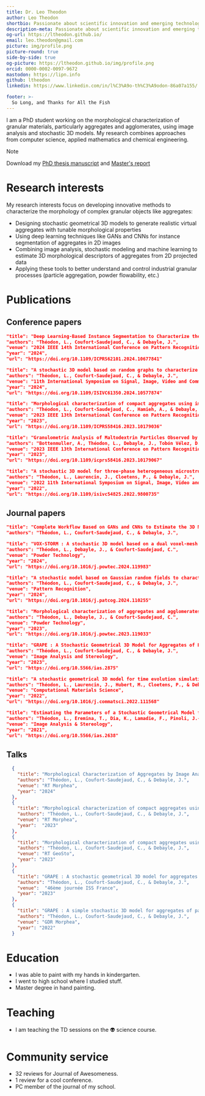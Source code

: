 ```yaml
---
title: Dr. Leo Theodon
author: Leo Theodon
shortbio: Passionate about scientific innovation and emerging technologies, I combine multidisciplinary skills in engineering, image processing, and Machine Learning to develop original solutions aimed at performance and technical excellence.
description-meta: Passionate about scientific innovation and emerging technologies, I combine multidisciplinary skills in engineering, image processing, and Machine Learning to develop original solutions aimed at performance and technical excellence.
og-url: https://ltheodon.github.io/ 
email: leo.theodon@gmail.com
picture: img/profile.png
picture-round: true
side-by-side: true
og-picture: https://ltheodon.github.io/img/profile.png
orcid: 0000-0002-0097-9672
mastodon: https://lipn.info
github: ltheodon
linkedin: https://www.linkedin.com/in/l%C3%A9o-th%C3%A9odon-86a07a155/

footer: >-
  So Long, and Thanks for All the Fish
---
```


I am a PhD student working on the morphological characterization of granular materials, particularly aggregates and agglomerates, using image analysis and stochastic 3D models. My research combines approaches from computer science, applied mathematics and chemical engineering.


> [!NOTE] 
> Download my [PhD thesis manuscript](files/theodon-leo-diff.pdf) and [Master's report](files/THEODON_rapport_stage.pdf)

# Research interests

My research interests focus on developing innovative methods to characterize the morphology of complex granular objects like aggregates:

- Designing stochastic geometrical 3D models to generate realistic virtual aggregates with tunable morphological properties
- Using deep learning techniques like GANs and CNNs for instance segmentation of aggregates in 2D images
- Combining image analysis, stochastic modeling and machine learning to estimate 3D morphological descriptors of aggregates from 2D projected data
- Applying these tools to better understand and control industrial granular processes (particle aggregation, powder flowability, etc.)


# Publications

## Conference papers

``` json {.paper}
"title": "Deep Learning-Based Instance Segmentation to Characterize the Morphology of Compact Aggregates through Image Analysis",
"authors": "Théodon, L., Coufort-Saudejaud, C., & Debayle, J.",
"venue": "2024 IEEE 14th International Conference on Pattern Recognition Systems (ICPRS)",
"year": "2024",
"url": "https://doi.org/10.1109/ICPRS62101.2024.10677841"
```
``` json {.paper}
"title": "A stochastic 3D model based on random graphs to characterize the morphology of compact aggregates using image analysis",
"authors": "Théodon, L., Coufort-Saudejaud, C., & Debayle, J.",
"venue": "11th International Symposium on Signal, Image, Video and Communications (ISIVC)",
"year": "2024",
"url": "https://doi.org/10.1109/ISIVC61350.2024.10577874"
```
``` json {.paper}
"title": "Morphological characterization of compact aggregates using image analysis and a geometrical stochastic 3D model",
"authors": "Théodon, L., Coufort-Saudejaud, C., Hamieh, A., & Debayle, J.",
"venue": "2023 IEEE 13th International Conference on Pattern Recognition Systems (ICPRS)",
"year": "2023",
"url": "https://doi.org/10.1109/ICPRS58416.2023.10179036"
```
``` json {.paper}
"title": "Granulometric Analysis of Maltodextrin Particles Observed by Scanning Electron Microscopy",
"authors": "Bottenmuller, A., Théodon, L., Debayle, J., Tobón Vélez, D., Tourbin, M., Frances, C., & Gavet, Y.",
"venue": "2023 IEEE 13th International Conference on Pattern Recognition Systems (ICPRS)",
"year": "2023",
"url": "https://doi.org/10.1109/icprs58416.2023.10179067"
```
``` json {.paper}
"title": "A stochastic 3D model for three-phase heterogeneous microstructures in SOFC-electrodes",
"authors": "Théodon, L., Laurencin, J., Cloetens, P., & Debayle, J.",
"venue": "2022 11th International Symposium on Signal, Image, Video and Communications (ISIVC)",
"year": "2022", 
"url": "https://doi.org/10.1109/isivc54825.2022.9800735"
```


## Journal papers

``` json {.paper}
"title": "Complete Workflow Based on GANs and CNNs to Estimate the 3D Morphological Characteristics of Latex Aggregates from 2D Images",
"authors": "Théodon, L., Coufort-Saudejaud, C., & Debayle, J.",
```
``` json {.paper}
"title": "VOX-STORM : A stochastic 3D model based on a dual voxel-mesh architecture for the morphological characterization of aggregates",
"authors": "Théodon, L., Debayle, J., & Coufort-Saudejaud, C.", 
"venue": "Powder Technology",
"year": "2024",
"url": "https://doi.org/10.1016/j.powtec.2024.119983"
```
``` json {.paper}
"title": "A stochastic model based on Gaussian random fields to characterize the morphology of granular objects",
"authors": "Théodon, L., Coufort-Saudejaud, C., & Debayle, J.",
"venue": "Pattern Recognition",
"year": "2024",
"url": "https://doi.org/10.1016/j.patcog.2024.110255"
```
``` json {.paper}
"title": "Morphological characterization of aggregates and agglomerates by image analysis : A systematic literature review",
"authors": "Théodon, L., Debayle, J., & Coufort-Saudejaud, C.", 
"venue": "Powder Technology",
"year": "2023",
"url": "https://doi.org/10.1016/j.powtec.2023.119033"
```
``` json {.paper}
"title": "GRAPE : A Stochastic Geometrical 3D Model for Aggregates of Particles With Tunable 2D Morphological Projected Properties",
"authors": "Théodon, L., Coufort-Saudejaud, C., & Debayle, J.",
"venue": "Image Analysis and Stereology", 
"year": "2023",
"url": "https://doi.org/10.5566/ias.2875"
```
``` json {.paper}
"title": "A stochastic geometrical 3D model for time evolution simulation of microstructures in SOC-electrodes",
"authors": "Théodon, L., Laurencin, J., Hubert, M., Cloetens, P., & Debayle, J.",
"venue": "Computational Materials Science",
"year": "2022",
"url": "https://doi.org/10.1016/j.commatsci.2022.111568"
```
``` json {.paper}
"title": "Estimating the Parameters of a Stochastic Geometrical Model for Multiphase Flow Images Using Local Measures",
"authors": "Théodon, L., Eremina, T., Dia, K., Lamadie, F., Pinoli, J.-C., & Debayle, J.",
"venue": "Image Analysis & Stereology",
"year": "2021",
"url": "https://doi.org/10.5566/ias.2638"
```


## Talks

``` json {.papers}
  {
    "title": "Morphological Characterization of Aggregates by Image Analysis : Combining Deep Learning and Stochastic Geometry",
    "authors": "Théodon, L., Coufort-Saudejaud, C., & Debayle, J.",  
    "venue": "RT Morphea",
    "year": "2024"
  },
  {
    "title": "Morphological characterization of compact aggregates using image analysis and a geometrical stochastic 3D model",
    "authors": "Théodon, L., Coufort-Saudejaud, C., & Debayle, J.",
    "venue": "RT Morphea",
    "year":  "2023"
  },
  {  
    "title": "Morphological characterization of compact aggregates using image analysis and a geometrical stochastic 3D model",
    "authors": "Théodon, L., Coufort-Saudejaud, C., & Debayle, J.",
    "venue": "RT GeoSto",  
    "year": "2023"
  },
  {
    "title": "GRAPE : A stochastic geometrical 3D model for aggregates of particles with tunable 2D morphological projected properties",
    "authors": "Théodon, L., Coufort-Saudejaud, C., & Debayle, J.",
    "venue":  "46ème journée ISS France",
    "year": "2023"  
  },
  {
    "title": "GRAPE : A simple stochastic 3D model for aggregates of particles with tunable 2D properties",
    "authors": "Théodon, L., Coufort-Saudejaud, C., & Debayle, J.",
    "venue": "GDR Morphea",
    "year": "2022"
  }
```

# Education

- I was able to paint with my hands in kindergarten.
- I went to high school where I studied stuff.
- Master degree in hand painting.

# Teaching

- I am teaching the TD sessions on the 👽 science course.

# Community service

- 32 reviews for Journal of Awesomeness.
- 1 review for a cool conference.
- PC member of the journal of my school.
